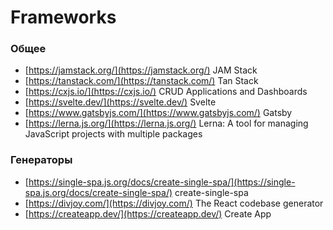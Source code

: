 # Frameworks

### Общее
- [https://jamstack.org/](https://jamstack.org/) JAM Stack
- [https://tanstack.com/](https://tanstack.com/) Tan Stack
- [https://cxjs.io/](https://cxjs.io/) CRUD Applications and Dashboards
- [https://svelte.dev/](https://svelte.dev/) Svelte
- [https://www.gatsbyjs.com/](https://www.gatsbyjs.com/) Gatsby
- [https://lerna.js.org/](https://lerna.js.org/) Lerna: A tool for managing JavaScript projects with multiple packages

### Генераторы
- [https://single-spa.js.org/docs/create-single-spa/](https://single-spa.js.org/docs/create-single-spa/) create-single-spa
- [https://divjoy.com/](https://divjoy.com/) The React codebase generator
- [https://createapp.dev/](https://createapp.dev/) Create App
